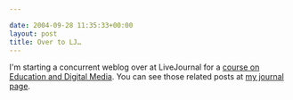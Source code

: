 ```yaml
---

date: 2004-09-28 11:35:33+00:00
layout: post
title: Over to LJ…
---
```


I'm starting a concurrent weblog over at LiveJournal for a [course on Education and Digital Media](http://www.jasonnolan.net/kmd2003/).  You can see those related posts at [my journal page](http://livejournal.com/users/fink08).
